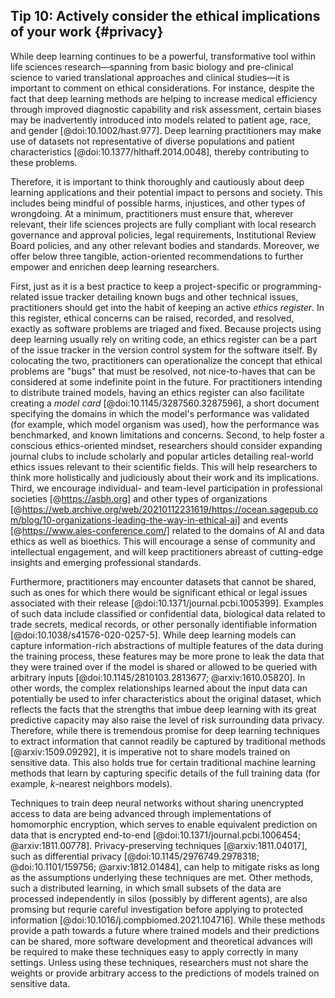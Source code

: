 ## Tip 10: Actively consider the ethical implications of your work {#privacy}

While deep learning continues to be a powerful, transformative tool within life sciences research—spanning from basic biology and pre-clinical science to varied translational approaches and clinical studies—it is important to comment on ethical considerations.
For instance, despite the fact that deep learning methods are helping to increase medical efficiency through improved diagnostic capability and risk assessment, certain biases may be inadvertently introduced into models related to patient age, race, and gender [@doi:10.1002/hast.977].
Deep learning practitioners may make use of datasets not representative of diverse populations and patient characteristics [@doi:10.1377/hlthaff.2014.0048], thereby contributing to these problems.

Therefore, it is important to think thoroughly and cautiously about deep learning applications and their potential impact to persons and society.
This includes being mindful of possible harms, injustices, and other types of wrongdoing.
At a minimum, practitioners must ensure that, wherever relevant, their life sciences projects are fully compliant with local research governance and approval policies, legal requirements, Institutional Review Board policies, and any other relevant bodies and standards.
Moreover, we offer below three tangible, action-oriented recommendations to further empower and enrichen deep learning researchers.

First, just as it is a best practice to keep a project-specific or programming-related issue tracker detailing known bugs and other technical issues, practitioners should get into the habit of keeping an active _ethics register_.
In this register, ethical concerns can be raised, recorded, and resolved, exactly as software problems are triaged and fixed.
Because projects using deep learning usually rely on writing code, an ethics register can be a part of the issue tracker in the version control system for the software itself.
By colocating the two, practitioners can operationalize the concept that ethical problems are "bugs" that must be resolved, not nice-to-haves that can be considered at some indefinite point in the future.
For practitioners intending to distribute trained models, having an ethics register can also facilitate creating a _model card_ [@doi:10.1145/3287560.3287596], a short document specifying the domains in which the model's performance was validated (for example, which model organism was used), how the performance was benchmarked, and known limitations and concerns.
Second, to help foster a conscious ethics-oriented mindset, researchers should consider expanding journal clubs to include scholarly and popular articles detailing real-world ethics issues relevant to their scientific fields.
This will help researchers to think more holistically and judiciously about their work and its implications.
Third, we encourage individual- and team-level participation in professional societies [@https://asbh.org] and other types of organizations [@https://web.archive.org/web/20210112231619/https://ocean.sagepub.com/blog/10-organizations-leading-the-way-in-ethical-ai] and events [@https://www.aies-conference.com/] related to the domains of AI and data ethics as well as bioethics.
This will encourage a sense of community and intellectual engagement, and will keep practitioners abreast of cutting-edge insights and emerging professional standards.

Furthermore, practitioners may encounter datasets that cannot be shared, such as ones for which there would be significant ethical or legal issues associated with their release [@doi:10.1371/journal.pcbi.1005399].
Examples of such data include classified or confidential data, biological data related to trade secrets, medical records, or other personally identifiable information [@doi:10.1038/s41576-020-0257-5].
While deep learning models can capture information-rich abstractions of multiple features of the data during the training process, these features may be more prone to leak the data that they were trained over if the model is shared or allowed to be queried with arbitrary inputs [@doi:10.1145/2810103.2813677; @arxiv:1610.05820].
In other words, the complex relationships learned about the input data can potentially be used to infer characteristics about the original dataset, which reflects the facts that the strengths that imbue deep learning with its great predictive capacity may also raise the level of risk surrounding data privacy.
Therefore, while there is tremendous promise for deep learning techniques to extract information that cannot readily be captured by traditional methods [@arxiv:1509.09292], it is imperative not to share models trained on sensitive data.
This also holds true for certain traditional machine learning methods that learn by capturing specific details of the full training data (for example, _k_-nearest neighbors models).

Techniques to train deep neural networks without sharing unencrypted access to data are being advanced through implementations of homomorphic encryption, which serves to enable equivalent prediction on data that is encrypted end-to-end [@doi:10.1371/journal.pcbi.1006454; @arxiv:1811.00778].
Privacy-preserving techniques [@arxiv:1811.04017], such as differential privacy [@doi:10.1145/2976749.2978318; @doi:10.1101/159756; @arxiv:1812.01484], can help to mitigate risks as long as the assumptions underlying these techniques are met.
Other methods, such a distributed learning, in which small subsets of the data are processed independently in silos (possibly by different agents), are also promsing but requrie careful investigation before applying to protected information [@doi:10.1016/j.compbiomed.2021.104716].
While these methods provide a path towards a future where trained models and their predictions can be shared, more software development and theoretical advances will be required to make these techniques easy to apply correctly in many settings.
Unless using these techniques, researchers must not share the weights or provide arbitrary access to the predictions of models trained on sensitive data.
